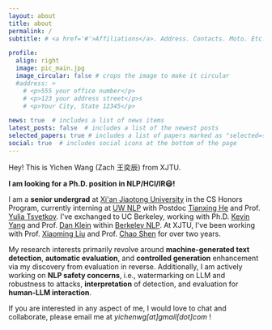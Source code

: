 ```yaml
---
layout: about
title: about
permalink: /
subtitle: # <a href='#'>Affiliations</a>. Address. Contacts. Moto. Etc.

profile:
  align: right
  image: pic_main.jpg
  image_circular: false # crops the image to make it circular
  #address: >
    # <p>555 your office number</p>
    # <p>123 your address street</p>s
    # <p>Your City, State 12345</p>

news: true  # includes a list of news items
latest_posts: false  # includes a list of the newest posts
selected_papers: true # includes a list of papers marked as "selected={true}"
social: true  # includes social icons at the bottom of the page
---
```

Hey! This is Yichen Wang (Zach 王奕辰) from XJTU.

**I am looking for a Ph.D. position in NLP/HCI/IR😃!**

I am a **senior undergrad** at [Xi'an Jiaotong University](http://en.xjtu.edu.cn/) in the CS Honors Program, currently interning at [UW NLP](https://www.cs.washington.edu/research/nlp/) with Postdoc [Tianxing He](https://cloudygoose.github.io/) and Prof. [Yulia Tsvetkov](https://homes.cs.washington.edu/~yuliats/). I've exchanged to UC Berkeley, working with Ph.D. [Kevin Yang](https://people.eecs.berkeley.edu/~yangk/) and Prof. [Dan Klein](https://people.eecs.berkeley.edu/~klein/) within [Berkeley NLP](https://nlp.cs.berkeley.edu/). At XJTU, I've been working with Prof. [Xiaoming Liu](https://gr.xjtu.edu.cn/en/web/xm.liu/home) and Prof. [Chao Shen](https://gr.xjtu.edu.cn/en/web/cshen/english) for over two years.

My research interests primarily revolve around **machine-generated text detection**, **automatic evaluation**, and **controlled generation** enhancement via my discovery from evaluation in reverse. Additionally, I am actively working on **NLP safety concerns**, i.e., watermarking on LLM and robustness to attacks, **interpretation** of detection, and evaluation for **human-LLM interaction**.

If you are interested in any aspect of me, I would love to chat and collaborate, please email me at *yichenwg[at]gmail[dot]com* !

<!-- 
Write your biography here. Tell the world about yourself. Link to your favorite [subreddit](http://reddit.com). You can put a picture in, too. The code is already in, just name your picture `prof_pic.jpg` and put it in the `img/` folder.

Put your address / P.O. box / other info right below your picture. You can also disable any of these elements by editing `profile` property of the YAML header of your `_pages/about.md`. Edit `_bibliography/papers.bib` and Jekyll will render your [publications page](/al-folio/publications/) automatically.

Link to your social media connections, too. This theme is set up to use [Font Awesome icons](http://fortawesome.github.io/Font-Awesome/) and [Academicons](https://jpswalsh.github.io/academicons/), like the ones below. Add your Facebook, Twitter, LinkedIn, Google Scholar, or just disable all of them. -->
